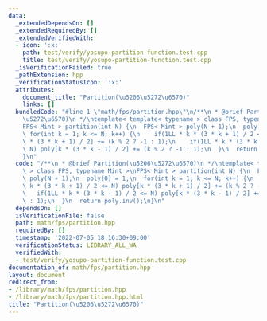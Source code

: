 ```yaml
---
data:
  _extendedDependsOn: []
  _extendedRequiredBy: []
  _extendedVerifiedWith:
  - icon: ':x:'
    path: test/verify/yosupo-partition-function.test.cpp
    title: test/verify/yosupo-partition-function.test.cpp
  _isVerificationFailed: true
  _pathExtension: hpp
  _verificationStatusIcon: ':x:'
  attributes:
    document_title: "Partition(\u5206\u5272\u6570)"
    links: []
  bundledCode: "#line 1 \"math/fps/partition.hpp\"\n/**\n * @brief Partition(\u5206\
    \u5272\u6570)\n */\ntemplate< template< typename > class FPS, typename Mint >\n\
    FPS< Mint > partition(int N) {\n  FPS< Mint > poly(N + 1);\n  poly[0] = 1;\n \
    \ for(int k = 1; k <= N; k++) {\n    if(1LL * k * (3 * k + 1) / 2 <= N) poly[k\
    \ * (3 * k + 1) / 2] += (k % 2 ? -1 : 1);\n    if(1LL * k * (3 * k - 1) / 2 <=\
    \ N) poly[k * (3 * k - 1) / 2] += (k % 2 ? -1 : 1);\n  }\n  return poly.inv();\n\
    }\n"
  code: "/**\n * @brief Partition(\u5206\u5272\u6570)\n */\ntemplate< template< typename\
    \ > class FPS, typename Mint >\nFPS< Mint > partition(int N) {\n  FPS< Mint >\
    \ poly(N + 1);\n  poly[0] = 1;\n  for(int k = 1; k <= N; k++) {\n    if(1LL *\
    \ k * (3 * k + 1) / 2 <= N) poly[k * (3 * k + 1) / 2] += (k % 2 ? -1 : 1);\n \
    \   if(1LL * k * (3 * k - 1) / 2 <= N) poly[k * (3 * k - 1) / 2] += (k % 2 ? -1\
    \ : 1);\n  }\n  return poly.inv();\n}\n"
  dependsOn: []
  isVerificationFile: false
  path: math/fps/partition.hpp
  requiredBy: []
  timestamp: '2022-07-05 18:16:30+09:00'
  verificationStatus: LIBRARY_ALL_WA
  verifiedWith:
  - test/verify/yosupo-partition-function.test.cpp
documentation_of: math/fps/partition.hpp
layout: document
redirect_from:
- /library/math/fps/partition.hpp
- /library/math/fps/partition.hpp.html
title: "Partition(\u5206\u5272\u6570)"
---
```

